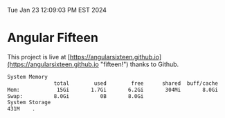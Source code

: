 Tue Jan 23 12:09:03 PM EST 2024

# Angular Fifteen


This project is live at [https://angularsixteen.github.io](https://angularsixteen.github.io "fifteen!") thanks to Github.

```bash
System Memory
               total        used        free      shared  buff/cache   available
Mem:            15Gi       1.7Gi       6.2Gi       304Mi       8.0Gi        13Gi
Swap:          8.0Gi          0B       8.0Gi
System Storage
431M	.
